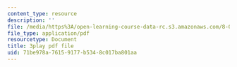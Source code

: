 ```yaml
---
content_type: resource
description: ''
file: /media/https%3A/open-learning-course-data-rc.s3.amazonaws.com/8-03sc-physics-iii-vibrations-and-waves-fall-2016/71be978a76159177b5348c017ba801aa_jwh7LqjT4w0.pdf
file_type: application/pdf
resourcetype: Document
title: 3play pdf file
uid: 71be978a-7615-9177-b534-8c017ba801aa
---
```

